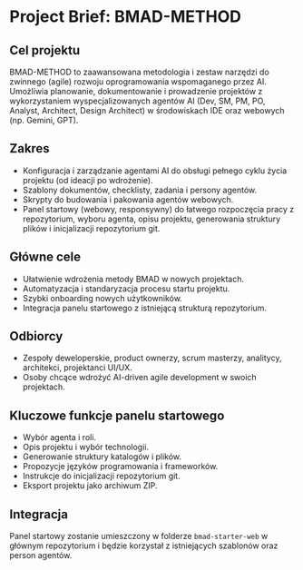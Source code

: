 # Project Brief: BMAD-METHOD

## Cel projektu
BMAD-METHOD to zaawansowana metodologia i zestaw narzędzi do zwinnego (agile) rozwoju oprogramowania wspomaganego przez AI. Umożliwia planowanie, dokumentowanie i prowadzenie projektów z wykorzystaniem wyspecjalizowanych agentów AI (Dev, SM, PM, PO, Analyst, Architect, Design Architect) w środowiskach IDE oraz webowych (np. Gemini, GPT).

## Zakres
- Konfiguracja i zarządzanie agentami AI do obsługi pełnego cyklu życia projektu (od ideacji po wdrożenie).
- Szablony dokumentów, checklisty, zadania i persony agentów.
- Skrypty do budowania i pakowania agentów webowych.
- Panel startowy (webowy, responsywny) do łatwego rozpoczęcia pracy z repozytorium, wyboru agenta, opisu projektu, generowania struktury plików i inicjalizacji repozytorium git.

## Główne cele
- Ułatwienie wdrożenia metody BMAD w nowych projektach.
- Automatyzacja i standaryzacja procesu startu projektu.
- Szybki onboarding nowych użytkowników.
- Integracja panelu startowego z istniejącą strukturą repozytorium.

## Odbiorcy
- Zespoły deweloperskie, product ownerzy, scrum masterzy, analitycy, architekci, projektanci UI/UX.
- Osoby chcące wdrożyć AI-driven agile development w swoich projektach.

## Kluczowe funkcje panelu startowego
- Wybór agenta i roli.
- Opis projektu i wybór technologii.
- Generowanie struktury katalogów i plików.
- Propozycje języków programowania i frameworków.
- Instrukcje do inicjalizacji repozytorium git.
- Eksport projektu jako archiwum ZIP.

## Integracja
Panel startowy zostanie umieszczony w folderze `bmad-starter-web` w głównym repozytorium i będzie korzystał z istniejących szablonów oraz person agentów. 